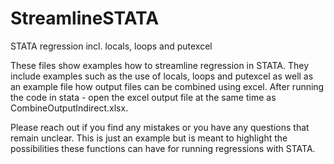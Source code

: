 # StreamlineSTATA
STATA regression incl. locals, loops and putexcel

These files show examples how to streamline regression in STATA.
They include examples such as the use of locals, loops and putexcel as well as an example file how output files can be combined using excel. After running the code in stata - open the excel output file at the same time as CombineOutputIndirect.xlsx.

Please reach out if you find any mistakes or you have any questions that remain unclear. This is just an example but is meant to highlight the possibilities these functions can have for running regressions with STATA.
